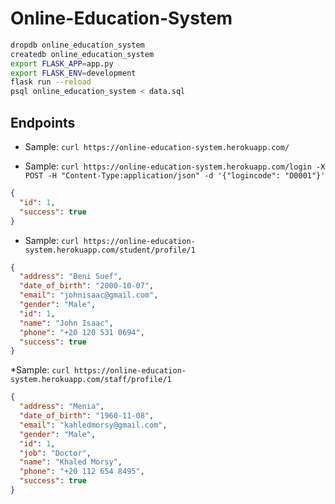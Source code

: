 # Online-Education-System

```bash
dropdb online_education_system
createdb online_education_system
export FLASK_APP=app.py
export FLASK_ENV=development
flask run --reload
psql online_education_system < data.sql
```

## Endpoints

* Sample:
`curl https://online-education-system.herokuapp.com/`

* Sample:
`curl https://online-education-system.herokuapp.com/login -X POST -H "Content-Type:application/json" -d '{"logincode": "D0001"}'`

```JSON
{
  "id": 1, 
  "success": true
}
```

* Sample:
`curl https://online-education-system.herokuapp.com/student/profile/1`

```JSON
{
  "address": "Beni Suef", 
  "date_of_birth": "2000-10-07", 
  "email": "johnisaac@gmail.com", 
  "gender": "Male", 
  "id": 1, 
  "name": "John Isaac", 
  "phone": "+20 120 531 0694", 
  "success": true
}
```

*Sample:
`curl https://online-education-system.herokuapp.com/staff/profile/1`

```JSON
{
  "address": "Menia", 
  "date_of_birth": "1960-11-08", 
  "email": "kahledmorsy@gmail.com", 
  "gender": "Male", 
  "id": 1, 
  "job": "Doctor", 
  "name": "Khaled Morsy", 
  "phone": "+20 112 654 8495", 
  "success": true
}
```
